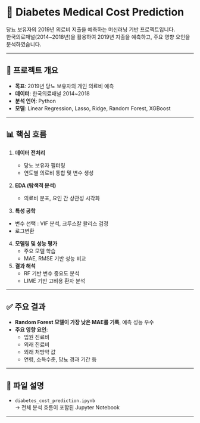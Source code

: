 # 🧠 Diabetes Medical Cost Prediction

당뇨 보유자의 2019년 의료비 지출을 예측하는 머신러닝 기반 프로젝트입니다.  
한국의료패널(2014~2018년)을 활용하여 2019년 지출을 예측하고, 주요 영향 요인을 분석하였습니다.

---

## 📌 프로젝트 개요
- **목표**: 2019년 당뇨 보유자의 개인 의료비 예측
- **데이터**: 한국의료패널 2014~2018
- **분석 언어**: Python
- **모델**: Linear Regression, Lasso, Ridge, Random Forest, XGBoost

---

## 📊 핵심 흐름
1. **데이터 전처리**
   - 당뇨 보유자 필터링
   - 연도별 의료비 통합 및 변수 생성

2. **EDA (탐색적 분석)**
   - 의료비 분포, 요인 간 상관성 시각화

3. **특성 공학**
  - 변수 선택 : VIF 분석, 크루스칼 왈리스 검정
  - 로그변환

4. **모델링 및 성능 평가**
   - 주요 모델 학습
   - MAE, RMSE 기반 성능 비교
5. **결과 해석**
   - RF 기반 변수 중요도 분석
   - LIME 기반 고비용 환자 분석

---

## ✅ 주요 결과
- **Random Forest 모델이 가장 낮은 MAE를 기록**, 예측 성능 우수
- **주요 영향 요인**:
  - 입원 진료비
  - 외래 진료비
  - 외래 처방약 값
  - 연령, 소득수준, 당뇨 경과 기간 등

---

## 📁 파일 설명
- `diabetes_cost_prediction.ipynb`  
  → 전체 분석 흐름이 포함된 Jupyter Notebook

---
